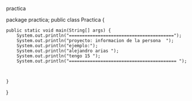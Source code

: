 practica


package practica;
public class Practica {

    public static void main(String[] args) {
        System.out.println("========================================");  
        System.out.println("proyecto: informacion de la persona  "); 
        System.out.println("ejemplo:"); 
        System.out.println("alejandro arias "); 
        System.out.println("tengo 15 "); 
        System.out.println("========================================= "); 
        
       
        
    }
    
}


